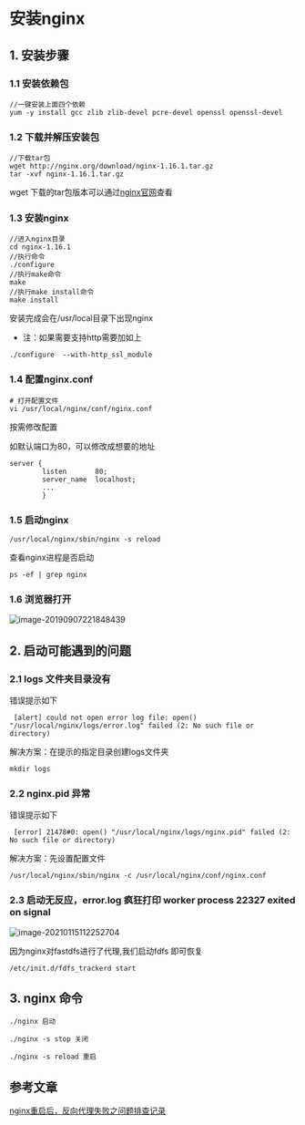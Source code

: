 # 安装nginx

## 1. 安装步骤

### 1.1 安装依赖包

```
//一键安装上面四个依赖
yum -y install gcc zlib zlib-devel pcre-devel openssl openssl-devel
```

### 1.2 下载并解压安装包

```
//下载tar包
wget http://nginx.org/download/nginx-1.16.1.tar.gz
tar -xvf nginx-1.16.1.tar.gz
```

wget 下载的tar包版本可以通过[nginx官网](<https://nginx.org/en/download.html>)查看

### 1.3 安装nginx

```
//进入nginx目录
cd nginx-1.16.1
//执行命令
./configure
//执行make命令
make
//执行make install命令
make install
```

安装完成会在/usr/local目录下出现nginx

- 注：如果需要支持http需要加如上

```
./configure  --with-http_ssl_module
```



### 1.4 配置nginx.conf

```
# 打开配置文件
vi /usr/local/nginx/conf/nginx.conf
```

按需修改配置

如默认端口为80，可以修改成想要的地址

```
server {
        listen       80;
        server_name  localhost;
        ...
        }
```

### 1.5 启动nginx

```
/usr/local/nginx/sbin/nginx -s reload
```

查看nginx进程是否启动

```
ps -ef | grep nginx
```

### 1.6 浏览器打开

![image-20190907221848439](https://gitee.com/zszdevelop/blogimage/raw/master/img/image-20190907221848439.png)

## 2. 启动可能遇到的问题

### 2.1 logs 文件夹目录没有

错误提示如下

```
 [alert] could not open error log file: open() "/usr/local/nginx/logs/error.log" failed (2: No such file or directory)
```

解决方案：在提示的指定目录创建logs文件夹

```
mkdir logs
```

### 2.2 nginx.pid 异常

错误提示如下

```
 [error] 21478#0: open() "/usr/local/nginx/logs/nginx.pid" failed (2: No such file or directory)
```

解决方案：先设置配置文件

```
/usr/local/nginx/sbin/nginx -c /usr/local/nginx/conf/nginx.conf
```

### 2.3 启动无反应，error.log 疯狂打印 worker process 22327 exited on signal

![image-20210115112252704](https://gitee.com/zszdevelop/blogimage/raw/master/img/image-20210115112252704.png)

因为nginx对fastdfs进行了代理,我们启动fdfs 即可恢复

```
/etc/init.d/fdfs_trackerd start
```



## 3. nginx 命令

```
./nginx 启动

./nginx -s stop 关闭

./nginx -s reload 重启
```

## 参考文章

[nginx重启后，反向代理失败之问题排查记录](https://www.debugger.wiki/article/html/1575597633434520)